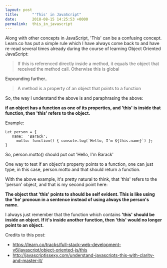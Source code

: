 ```yaml
---
layout: post
title:      "'This' in JavaScript"
date:       2018-08-15 14:25:53 +0000
permalink:  this_in_javascript
---
```



Along with other concepts in JavaScript, 'This' can be a confusing concept. Learn.co has put a simple rule which I have always come back to and have re-read several times already during the course of learning Object Oriented JavaScript:

> If this is referenced directly inside a method, it equals the object that received the method call. Otherwise this is global 

Expounding further..

>  A method is a property of an object that points to a function

So, the way I understand the above is and paraphrasing the above:


**if an object has a function as one of its properties, and 'this' is inside that function, then 'this' refers to the object.**


Example:

```
Let person = {
   name:  'Barack';
	 motto: function() { console.log(`Hello, I'm ${this.name}`) };
}

```


So,  person.motto() should put out 'Hello, I'm Barack'

One way to test if an object's property points to a function, one can just type, in this case, person.motto and that should return a function.

With the above example, it's pretty natural to think, that 'this' refers to the 'person' object, and that is my second point here:

**The object that 'this' points to should be self evident. This is like using the 'he' pronoun in a sentence instead of using always the person's name.**

I always just remember that the function which contains **'this' should be inside an object. If it's inside another function, then 'this' would no longer point to an object.**

Credits to this post:
* https://learn.co/tracks/full-stack-web-development-v6/javascript/object-oriented-js/this
* http://javascriptissexy.com/understand-javascripts-this-with-clarity-and-master-it/



